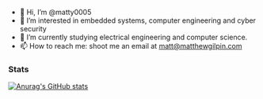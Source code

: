 - 👋 Hi, I’m @matty0005
- 👀 I’m interested in embedded systems, computer engineering and cyber security
- 🌱 I’m currently studying electrical engineering and computer science.
- 📫 How to reach me: shoot me an email at matt@matthewgilpin.com

### Stats

[![Anurag's GitHub stats](https://github-readme-stats.vercel.app/api?username=matty0005)](https://github.com/anuraghazra/github-readme-stats)

<!---
matty0005/matty0005 is a ✨ special ✨ repository because its `README.md` (this file) appears on your GitHub profile.
You can click the Preview link to take a look at your changes.
--->
